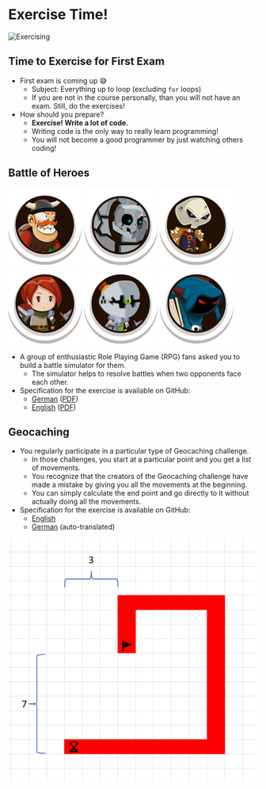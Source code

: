 # Exercise Time!

![Exercising](https://media.tenor.com/lpm8dDVS_OgAAAAC/exercise-exercising.gif)


## Time to Exercise for First Exam

* First <!-- .element: class="fragment" --> exam is coming up 😅
  * Subject: Everything up to loop (excluding `for` loops)
  * If you are not in the course personally, than you will not have an exam. Still, do the exercises!
* How <!-- .element: class="fragment" --> should you prepare?
  * **Exercise! Write a lot of code.**
  * Writing code is the only way to really learn programming!
  * You will not become a good programmer by just watching others coding!


## Battle of Heroes

![Pirate](https://github.com/htl-leo-prog-1/programming_fundamentals_cs/raw/main/exams/2022-11-03-battle-simulator/pirate.png)
![Stone Chewer](https://github.com/htl-leo-prog-1/programming_fundamentals_cs/raw/main/exams/2022-11-03-battle-simulator/stone-chewer.png)
![Ghost Warrior](https://github.com/htl-leo-prog-1/programming_fundamentals_cs/raw/main/exams/2022-11-03-battle-simulator/ghost-warrior.png)
![Outworlder](https://github.com/htl-leo-prog-1/programming_fundamentals_cs/raw/main/exams/2022-11-03-battle-simulator/outworlder.png)
![Monster Knight](https://github.com/htl-leo-prog-1/programming_fundamentals_cs/raw/main/exams/2022-11-03-battle-simulator/monster-knight.png)
![Dark Goblin](https://github.com/htl-leo-prog-1/programming_fundamentals_cs/raw/main/exams/2022-11-03-battle-simulator/dark-goblin.png)

* A group of enthusiastic Role Playing Game (RPG) fans asked you to build a battle simulator for them.
  * The simulator helps to resolve battles when two opponents face each other.
* Specification for the exercise is available on GitHub:
  * [German](https://github.com/htl-leo-prog-1/programming_fundamentals_cs/blob/main/exams/2022-11-03-battle-simulator/readme-de.md) ([PDF](https://github.com/htl-leo-prog-1/programming_fundamentals_cs/raw/main/exams/2022-11-03-battle-simulator/readme-de.pdf))
  * [English](https://github.com/htl-leo-prog-1/programming_fundamentals_cs/blob/main/exams/2022-11-03-battle-simulator/readme.md) ([PDF](https://github.com/htl-leo-prog-1/programming_fundamentals_cs/raw/main/exams/2022-11-03-battle-simulator/readme.pdf))


## Geocaching

<div class="container" data-markdown><div class="col" data-markdown>

* You regularly participate in a particular type of Geocaching challenge.
  * In those challenges, you start at a particular point and you get a list of movements.
  * You recognize that the creators of the Geocaching challenge have made a mistake by giving you all the movements at the beginning.
  * You can simply calculate the end point and go directly to it without actually doing all the movements.
* Specification for the exercise is available on GitHub:
  * [English](https://github.com/htl-leo-prog-1/programming_fundamentals_cs/blob/main/exams/2022-11-07-geo-caching/readme.md)
  * [German](https://github-com.translate.goog/htl-leo-prog-1/programming_fundamentals_cs/blob/main/exams/2022-11-07-geo-caching/readme.md?_x_tr_sl=auto&_x_tr_tl=en&_x_tr_hl=en-US&_x_tr_pto=wapp) (auto-translated)

</div><div class="col" data-markdown>

![Manhattan Distance](https://github.com/htl-leo-prog-1/programming_fundamentals_cs/raw/main/exams/2022-11-07-geo-caching/illustration.png)

</div></div>